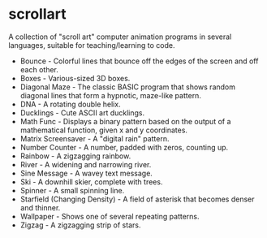 # scrollart
A collection of "scroll art" computer animation programs in several languages, suitable for teaching/learning to code.

* Bounce - Colorful lines that bounce off the edges of the screen and off each other.
* Boxes - Various-sized 3D boxes.
* Diagonal Maze - The classic BASIC program that shows random diagonal lines that form a hypnotic, maze-like pattern.
* DNA - A rotating double helix.
* Ducklings - Cute ASCII art ducklings.
* Math Func - Displays a binary pattern based on the output of a mathematical function, given x and y coordinates.
* Matrix Screensaver - A "digital rain" pattern.
* Number Counter - A number, padded with zeros, counting up.
* Rainbow - A zigzagging rainbow.
* River - A widening and narrowing river.
* Sine Message - A wavey text message.
* Ski - A downhill skier, complete with trees.
* Spinner - A small spinning line.
* Starfield (Changing Density) - A field of asterisk that becomes denser and thinner.
* Wallpaper - Shows one of several repeating patterns.
* Zigzag - A zigzagging strip of stars.


